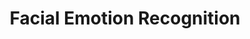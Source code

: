 <h1 align="center">
  Facial Emotion Recognition
</h1>
</br>
<h1 align="center>
           By Nigel Mun (1005031), Xu Muzi (1005641), Emmanuel Lopez (1005407)
</h1>
